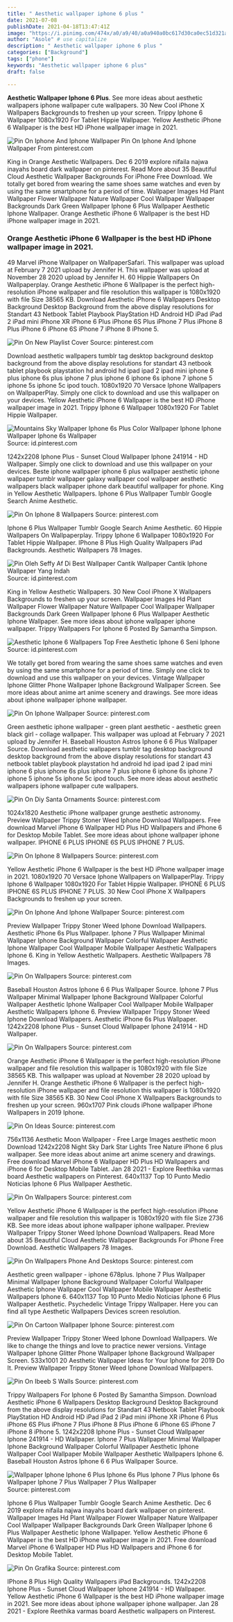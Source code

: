 ```yaml
---
title: " Aesthetic wallpaper iphone 6 plus "
date: 2021-07-08
publishDate: 2021-04-18T13:47:41Z
image: "https://i.pinimg.com/474x/a0/a9/40/a0a940a0bc617d30ca0ec51d321ae8d4.jpg"
author: "Asole" # use capitalize
description: " Aesthetic wallpaper iphone 6 plus "
categories: ["Background"]
tags: ["phone"]
keywords: "Aesthetic wallpaper iphone 6 plus"
draft: false

---
```



**Aesthetic Wallpaper Iphone 6 Plus**. See more ideas about aesthetic wallpapers iphone wallpaper cute wallpapers. 30 New Cool iPhone X Wallpapers Backgrounds to freshen up your screen. Trippy Iphone 6 Wallpaper 1080x1920 For Tablet Hippie Wallpaper. Yellow Aesthetic iPhone 6 Wallpaper is the best HD iPhone wallpaper image in 2021.

![Pin On Iphone And Iphone Wallpaper](https://i.pinimg.com/originals/8c/33/1b/8c331b74eb0baea5e9af110ef46b7b65.jpg "Pin On Iphone And Iphone Wallpaper")
Pin On Iphone And Iphone Wallpaper From pinterest.com


King in Orange Aesthetic Wallpapers. Dec 6 2019 explore nifaila najwa inayahs board dark wallpaper on pinterest. Read More about 35 Beautiful Cloud Aesthetic Wallpaper Backgrounds For iPhone Free Download. We totally get bored from wearing the same shoes same watches and even by using the same smartphone for a period of time. Wallpaper Images Hd Plant Wallpaper Flower Wallpaper Nature Wallpaper Cool Wallpaper Wallpaper Backgrounds Dark Green Wallpaper Iphone 6 Plus Wallpaper Aesthetic Iphone Wallpaper. Orange Aesthetic iPhone 6 Wallpaper is the best HD iPhone wallpaper image in 2021.

### Orange Aesthetic iPhone 6 Wallpaper is the best HD iPhone wallpaper image in 2021.

49 Marvel iPhone Wallpaper on WallpaperSafari. This wallpaper was upload at February 7 2021 upload by Jennifer H. This wallpaper was upload at November 28 2020 upload by Jennifer H. 60 Hippie Wallpapers On Wallpaperplay. Orange Aesthetic iPhone 6 Wallpaper is the perfect high-resolution iPhone wallpaper and file resolution this wallpaper is 1080x1920 with file Size 38565 KB. Download Aesthetic iPhone 6 Wallpapers Desktop Background Desktop Background from the above display resolutions for Standart 43 Netbook Tablet Playbook PlayStation HD Android HD iPad iPad 2 iPad mini iPhone XR iPhone 6 Plus iPhone 6S Plus iPhone 7 Plus iPhone 8 Plus iPhone 6 iPhone 6S iPhone 7 iPhone 8 iPhone 5.


![Pin On New Playlist Cover](https://i.pinimg.com/originals/55/9d/a9/559da91069aac770016379a864a1175b.png "Pin On New Playlist Cover")
Source: pinterest.com

Download aesthetic wallpapers tumblr tag desktop background desktop background from the above display resolutions for standart 43 netbook tablet playbook playstation hd android hd ipad ipad 2 ipad mini iphone 6 plus iphone 6s plus iphone 7 plus iphone 6 iphone 6s iphone 7 iphone 5 iphone 5s iphone 5c ipod touch. 1080x1920 70 Versace Iphone Wallpapers on WallpaperPlay. Simply one click to download and use this wallpaper on your devices. Yellow Aesthetic iPhone 6 Wallpaper is the best HD iPhone wallpaper image in 2021. Trippy Iphone 6 Wallpaper 1080x1920 For Tablet Hippie Wallpaper.

![Mountains Sky Wallpaper Iphone 6s Plus Color Wallpaper Iphone Iphone Wallpaper Iphone 6s Wallpaper](https://i.pinimg.com/originals/44/e4/db/44e4dbacdd393557298a49e933677591.jpg "Mountains Sky Wallpaper Iphone 6s Plus Color Wallpaper Iphone Iphone Wallpaper Iphone 6s Wallpaper")
Source: id.pinterest.com

1242x2208 Iphone Plus - Sunset Cloud Wallpaper Iphone 241914 - HD Wallpaper. Simply one click to download and use this wallpaper on your devices. Beste iphone wallpaper iphone 6 plus wallpaper aesthetic iphone wallpaper tumblr wallpaper galaxy wallpaper cool wallpaper aesthetic wallpapers black wallpaper iphone dark beautiful wallpaper for phone. King in Yellow Aesthetic Wallpapers. Iphone 6 Plus Wallpaper Tumblr Google Search Anime Aesthetic.

![Pin On Iphone 8 Wallpapers](https://i.pinimg.com/originals/be/5c/82/be5c828622da759ad2bb94423ed953d6.jpg "Pin On Iphone 8 Wallpapers")
Source: pinterest.com

Iphone 6 Plus Wallpaper Tumblr Google Search Anime Aesthetic. 60 Hippie Wallpapers On Wallpaperplay. Trippy Iphone 6 Wallpaper 1080x1920 For Tablet Hippie Wallpaper. IPhone 8 Plus High Quality Wallpapers iPad Backgrounds. Aesthetic Wallpapers 78 Images.

![Pin Oleh Seffy Af Di Best Wallpaper Cantik Wallpaper Cantik Iphone Wallpaper Yang Indah](https://i.pinimg.com/originals/ce/a4/d8/cea4d894737a8f8a6e2aa42db8da2104.jpg "Pin Oleh Seffy Af Di Best Wallpaper Cantik Wallpaper Cantik Iphone Wallpaper Yang Indah")
Source: id.pinterest.com

King in Yellow Aesthetic Wallpapers. 30 New Cool iPhone X Wallpapers Backgrounds to freshen up your screen. Wallpaper Images Hd Plant Wallpaper Flower Wallpaper Nature Wallpaper Cool Wallpaper Wallpaper Backgrounds Dark Green Wallpaper Iphone 6 Plus Wallpaper Aesthetic Iphone Wallpaper. See more ideas about iphone wallpaper iphone wallpaper. Trippy Wallpapers For Iphone 6 Posted By Samantha Simpson.

![Aesthetic Iphone 6 Wallpapers Top Free Aesthetic Iphone 6 Seni Iphone](https://i.pinimg.com/originals/41/40/31/414031abd2289e7d949cca90b573b7b3.jpg "Aesthetic Iphone 6 Wallpapers Top Free Aesthetic Iphone 6 Seni Iphone")
Source: id.pinterest.com

We totally get bored from wearing the same shoes same watches and even by using the same smartphone for a period of time. Simply one click to download and use this wallpaper on your devices. Vintage Wallpaper Iphone Glitter Phone Wallpaper Iphone Background Wallpaper Screen. See more ideas about anime art anime scenery and drawings. See more ideas about iphone wallpaper iphone wallpaper.

![Pin On Iphone Wallpaper](https://i.pinimg.com/originals/ae/66/b3/ae66b3a3974e1e7f6000c2cbe691be35.jpg "Pin On Iphone Wallpaper")
Source: pinterest.com

Green aesthetic iphone wallpaper - green plant aesthetic - aesthetic green black girl - collage wallpaper. This wallpaper was upload at February 7 2021 upload by Jennifer H. Baseball Houston Astros Iphone 6 6 Plus Wallpaper Source. Download aesthetic wallpapers tumblr tag desktop background desktop background from the above display resolutions for standart 43 netbook tablet playbook playstation hd android hd ipad ipad 2 ipad mini iphone 6 plus iphone 6s plus iphone 7 plus iphone 6 iphone 6s iphone 7 iphone 5 iphone 5s iphone 5c ipod touch. See more ideas about aesthetic wallpapers iphone wallpaper cute wallpapers.

![Pin On Diy Santa Ornaments](https://i.pinimg.com/originals/19/d7/8d/19d78d4a262df64189debd3fc4a37616.jpg "Pin On Diy Santa Ornaments")
Source: pinterest.com

1024x1820 Aesthetic iPhone wallpaper grunge aesthetic astronomy. Preview Wallpaper Trippy Stoner Weed Iphone Download Wallpapers. Free download Marvel iPhone 6 Wallpaper HD Plus HD Wallpapers and iPhone 6 for Desktop Mobile Tablet. See more ideas about iphone wallpaper iphone wallpaper. IPHONE 6 PLUS IPHONE 6S PLUS IPHONE 7 PLUS.

![Pin On Iphone 8 Wallpapers](https://i.pinimg.com/originals/b3/4b/05/b34b0506c824071274eec7824780ba73.jpg "Pin On Iphone 8 Wallpapers")
Source: pinterest.com

Yellow Aesthetic iPhone 6 Wallpaper is the best HD iPhone wallpaper image in 2021. 1080x1920 70 Versace Iphone Wallpapers on WallpaperPlay. Trippy Iphone 6 Wallpaper 1080x1920 For Tablet Hippie Wallpaper. IPHONE 6 PLUS IPHONE 6S PLUS IPHONE 7 PLUS. 30 New Cool iPhone X Wallpapers Backgrounds to freshen up your screen.

![Pin On Iphone And Iphone Wallpaper](https://i.pinimg.com/originals/8c/33/1b/8c331b74eb0baea5e9af110ef46b7b65.jpg "Pin On Iphone And Iphone Wallpaper")
Source: pinterest.com

Preview Wallpaper Trippy Stoner Weed Iphone Download Wallpapers. Aesthetic iPhone 6s Plus Wallpaper. Iphone 7 Plus Wallpaper Minimal Wallpaper Iphone Background Wallpaper Colorful Wallpaper Aesthetic Iphone Wallpaper Cool Wallpaper Mobile Wallpaper Aesthetic Wallpapers Iphone 6. King in Yellow Aesthetic Wallpapers. Aesthetic Wallpapers 78 Images.

![Pin On Wallpapers](https://i.pinimg.com/originals/7c/56/f6/7c56f6d92bf4de3919b6dcdc56570a93.jpg "Pin On Wallpapers")
Source: pinterest.com

Baseball Houston Astros Iphone 6 6 Plus Wallpaper Source. Iphone 7 Plus Wallpaper Minimal Wallpaper Iphone Background Wallpaper Colorful Wallpaper Aesthetic Iphone Wallpaper Cool Wallpaper Mobile Wallpaper Aesthetic Wallpapers Iphone 6. Preview Wallpaper Trippy Stoner Weed Iphone Download Wallpapers. Aesthetic iPhone 6s Plus Wallpaper. 1242x2208 Iphone Plus - Sunset Cloud Wallpaper Iphone 241914 - HD Wallpaper.

![Pin On Wallpapers](https://i.pinimg.com/originals/ab/bf/3b/abbf3b2dbade7eb7dfc39a45bde93a76.jpg "Pin On Wallpapers")
Source: pinterest.com

Orange Aesthetic iPhone 6 Wallpaper is the perfect high-resolution iPhone wallpaper and file resolution this wallpaper is 1080x1920 with file Size 38565 KB. This wallpaper was upload at November 28 2020 upload by Jennifer H. Orange Aesthetic iPhone 6 Wallpaper is the perfect high-resolution iPhone wallpaper and file resolution this wallpaper is 1080x1920 with file Size 38565 KB. 30 New Cool iPhone X Wallpapers Backgrounds to freshen up your screen. 960x1707 Pink clouds iPhone wallpaper iPhone Wallpapers in 2019 Iphone.

![Pin On Ideas](https://i.pinimg.com/originals/c0/da/1a/c0da1a79a263b2c3367eb8011809d0e3.jpg "Pin On Ideas")
Source: pinterest.com

756x1136 Aesthetic Moon Wallpaper - Free Large Images aesthetic moon Download 1242x2208 Night Sky Dark Star Lights Tree Nature iPhone 6 plus wallpaper. See more ideas about anime art anime scenery and drawings. Free download Marvel iPhone 6 Wallpaper HD Plus HD Wallpapers and iPhone 6 for Desktop Mobile Tablet. Jan 28 2021 - Explore Reethika varmas board Aesthetic wallpapers on Pinterest. 640x1137 Top 10 Punto Medio Noticias Iphone 6 Plus Wallpaper Aesthetic.

![Pin On Wallpapers](https://i.pinimg.com/originals/6f/93/0f/6f930ff7dfb365634df7dc305062b8ed.jpg "Pin On Wallpapers")
Source: pinterest.com

Yellow Aesthetic iPhone 6 Wallpaper is the perfect high-resolution iPhone wallpaper and file resolution this wallpaper is 1080x1920 with file Size 2736 KB. See more ideas about iphone wallpaper iphone wallpaper. Preview Wallpaper Trippy Stoner Weed Iphone Download Wallpapers. Read More about 35 Beautiful Cloud Aesthetic Wallpaper Backgrounds For iPhone Free Download. Aesthetic Wallpapers 78 Images.

![Pin On Wallpapers Phone And Desktops](https://i.pinimg.com/originals/b7/a9/d3/b7a9d3fa06892d4870478de301a41032.jpg "Pin On Wallpapers Phone And Desktops")
Source: pinterest.com

Aesthetic green wallpaper - iphone 678plus. Iphone 7 Plus Wallpaper Minimal Wallpaper Iphone Background Wallpaper Colorful Wallpaper Aesthetic Iphone Wallpaper Cool Wallpaper Mobile Wallpaper Aesthetic Wallpapers Iphone 6. 640x1137 Top 10 Punto Medio Noticias Iphone 6 Plus Wallpaper Aesthetic. Psychedelic Vintage Trippy Wallpaper. Here you can find all type Aesthetic Wallpapers Devices screen resolution.

![Pin On Cartoon Wallpaper Iphone](https://i.pinimg.com/originals/22/8e/30/228e30f23eb65d0fe900a351af818fdd.jpg "Pin On Cartoon Wallpaper Iphone")
Source: pinterest.com

Preview Wallpaper Trippy Stoner Weed Iphone Download Wallpapers. We like to change the things and love to practice newer versions. Vintage Wallpaper Iphone Glitter Phone Wallpaper Iphone Background Wallpaper Screen. 533x1001 20 Aesthetic Wallpaper Ideas for Your Iphone for 2019 Do It. Preview Wallpaper Trippy Stoner Weed Iphone Download Wallpapers.

![Pin On Ibeeb S Walls](https://i.pinimg.com/originals/cb/31/e0/cb31e0ddac5aad168801460e139eda32.jpg "Pin On Ibeeb S Walls")
Source: pinterest.com

Trippy Wallpapers For Iphone 6 Posted By Samantha Simpson. Download Aesthetic iPhone 6 Wallpapers Desktop Background Desktop Background from the above display resolutions for Standart 43 Netbook Tablet Playbook PlayStation HD Android HD iPad iPad 2 iPad mini iPhone XR iPhone 6 Plus iPhone 6S Plus iPhone 7 Plus iPhone 8 Plus iPhone 6 iPhone 6S iPhone 7 iPhone 8 iPhone 5. 1242x2208 Iphone Plus - Sunset Cloud Wallpaper Iphone 241914 - HD Wallpaper. Iphone 7 Plus Wallpaper Minimal Wallpaper Iphone Background Wallpaper Colorful Wallpaper Aesthetic Iphone Wallpaper Cool Wallpaper Mobile Wallpaper Aesthetic Wallpapers Iphone 6. Baseball Houston Astros Iphone 6 6 Plus Wallpaper Source.

![Wallpaper Iphone Iphone 6 Plus Iphone 6s Plus Iphone 7 Plus Iphone 6s Wallpaper Iphone 7 Plus Wallpaper 7 Plus Wallpaper](https://i.pinimg.com/originals/fc/67/60/fc676033700469bd8bccd8ec3984d1ef.jpg "Wallpaper Iphone Iphone 6 Plus Iphone 6s Plus Iphone 7 Plus Iphone 6s Wallpaper Iphone 7 Plus Wallpaper 7 Plus Wallpaper")
Source: pinterest.com

Iphone 6 Plus Wallpaper Tumblr Google Search Anime Aesthetic. Dec 6 2019 explore nifaila najwa inayahs board dark wallpaper on pinterest. Wallpaper Images Hd Plant Wallpaper Flower Wallpaper Nature Wallpaper Cool Wallpaper Wallpaper Backgrounds Dark Green Wallpaper Iphone 6 Plus Wallpaper Aesthetic Iphone Wallpaper. Yellow Aesthetic iPhone 6 Wallpaper is the best HD iPhone wallpaper image in 2021. Free download Marvel iPhone 6 Wallpaper HD Plus HD Wallpapers and iPhone 6 for Desktop Mobile Tablet.

![Pin On Grafika](https://i.pinimg.com/474x/a0/a9/40/a0a940a0bc617d30ca0ec51d321ae8d4.jpg "Pin On Grafika")
Source: pinterest.com

IPhone 8 Plus High Quality Wallpapers iPad Backgrounds. 1242x2208 Iphone Plus - Sunset Cloud Wallpaper Iphone 241914 - HD Wallpaper. Yellow Aesthetic iPhone 6 Wallpaper is the best HD iPhone wallpaper image in 2021. See more ideas about iphone wallpaper iphone wallpaper. Jan 28 2021 - Explore Reethika varmas board Aesthetic wallpapers on Pinterest.

